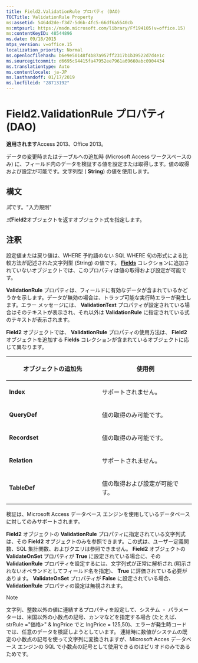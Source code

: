 ```yaml
---
title: Field2.ValidationRule プロパティ (DAO)
TOCTitle: ValidationRule Property
ms:assetid: 5464d2de-f3d7-5d6b-4fc5-66df6a5540cb
ms:mtpsurl: https://msdn.microsoft.com/library/Ff194105(v=office.15)
ms:contentKeyID: 48544896
ms.date: 09/18/2015
mtps_version: v=office.15
localization_priority: Normal
ms.openlocfilehash: b6e9e50148f4b87a957ff2317b1b39522d7d4e1c
ms.sourcegitcommit: d6695c94415fa47952ee7961a69660abc0904434
ms.translationtype: Auto
ms.contentlocale: ja-JP
ms.lasthandoff: 01/17/2019
ms.locfileid: "28713192"
---
```

# <a name="field2validationrule-property-dao"></a>Field2.ValidationRule プロパティ (DAO)


**適用されます**Access 2013、Office 2013。

データの変更時またはテーブルへの追加時 (Microsoft Access ワークスペースのみ) に、フィールド内のデータを検証する値を設定または取得します。値の取得および設定が可能です。文字列型 ( **String**) の値を使用します。

## <a name="syntax"></a>構文

*式*です。"入力規則"

*式***Field2**オブジェクトを返すオブジェクト式を指定します。

## <a name="remarks"></a>注釈

設定値または戻り値は、WHERE 予約語のない SQL WHERE 句の形式による比較方法が記述された文字列型 (String) の値です。 **[Fields](fields-collection-dao.md)** コレクションに追加されていないオブジェクトでは、このプロパティは値の取得および設定が可能です。

**ValidationRule** プロパティは、フィールドに有効なデータが含まれているかどうかを示します。データが無効の場合は、トラップ可能な実行時エラーが発生します。エラー メッセージには、 **ValidationText** プロパティが設定されている場合はそのテキストが表示され、それ以外は **ValidationRule** に指定されている式のテキストが表示されます。

**Field2** オブジェクトでは、 **ValidationRule** プロパティの使用方法は、 **Field2** オブジェクトを追加する **Fields** コレクションが含まれているオブジェクトに応じて異なります。

<table>
<colgroup>
<col style="width: 50%" />
<col style="width: 50%" />
</colgroup>
<thead>
<tr class="header">
<th><p>オブジェクトの追加先</p></th>
<th><p>使用例</p></th>
</tr>
</thead>
<tbody>
<tr class="odd">
<td><p><strong>Index</strong></p></td>
<td><p>サポートされません。</p></td>
</tr>
<tr class="even">
<td><p><strong>QueryDef</strong></p></td>
<td><p>値の取得のみ可能です。</p></td>
</tr>
<tr class="odd">
<td><p><strong>Recordset</strong></p></td>
<td><p>値の取得のみ可能です。</p></td>
</tr>
<tr class="even">
<td><p><strong>Relation</strong></p></td>
<td><p>サポートされません。</p></td>
</tr>
<tr class="odd">
<td><p><strong>TableDef</strong></p></td>
<td><p>値の取得および設定が可能です。</p></td>
</tr>
</tbody>
</table>


検証は、Microsoft Access データベース エンジンを使用しているデータベースに対してのみサポートされます。

**Field2** オブジェクトの **ValidationRule** プロパティに指定されている文字列式は、その **Field2** オブジェクトのみを参照できます。この式は、ユーザー定義関数、SQL 集計関数、およびクエリは参照できません。 **Field2** オブジェクトの **ValidateOnSet** プロパティが **True** に設定されている場合に、その **ValidationRule** プロパティを設定するには、文字列式が正常に解析され (明示されないオペランドとしてフィールド名を指定)、 **True** に評価されている必要があります。 **ValidateOnSet** プロパティが **False** に設定されている場合、 **ValidationRule** プロパティの設定は無視されます。


> [!NOTE]
> 文字列、整数以外の値に連結するプロパティを設定して、システム ・ パラメーターは、米国以外の小数点の記号、カンマなどを指定する場合 (たとえば、strRule ="価格&gt;" &amp; lngPrice でと lngPrice = 125,50)、エラーが発生時コードでは、任意のデータを検証しようとしています。 連結時に数値がシステムの既定の小数点の記号を使って文字列に変換されますが、Microsoft Acces データベース エンジンの SQL で小数点の記号として使用できるのはピリオドのみであるためです。


